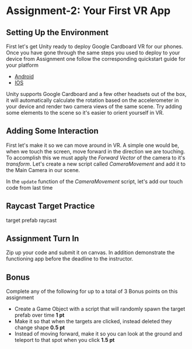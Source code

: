 # Assignment-2: Your First VR App

## Setting Up the Environment
First let's get Unity ready to deploy Google Cardboard VR for our phones. Once you have gone through the same steps you used to deploy to your device from Assignment one follow the corresponding quickstart guide for your platform
- [Android](https://developers.google.com/vr/develop/unity/get-started-android)
- [IOS]()

Unity supports Google Cardboard and a few other headsets out of the box, it will automatically calculate the rotation based on the accelerometer in your device and render two camera views of the same scene. Try adding some elements to the scene so it's easier to orient yourself in VR.

## Adding Some Interaction
First let's make it so we can move around in VR. A simple one would be, when we touch the screen, move forward in the direction we are touching. To accomplish this we must apply the *Forward Vector* of the camera to it's *transform*. Let's create a new script called *CameraMovement* and add it to the Main Camera in our scene.

In the `update` function of the *CameraMovement* script, let's add our touch code from last time 

## Raycast Target Practice
target prefab
raycast

## Assignment Turn In
Zip up your code and submit it on canvas. In addition demonstrate the functioning app before the deadline to the instructor.

## Bonus
Complete any of the following for up to a total of 3 Bonus points on this assignment

- Create a Game Object with a script that will randomly spawn the target prefab over time **1 pt**
- Make it so that when the targets are clicked, instead deleted they change shape **0.5 pt**
- Instead of moving forward, make it so you can look at the ground and teleport to that spot when you click **1.5 pt**
